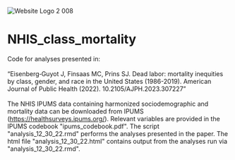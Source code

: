 ![Website Logo 2 008](https://user-images.githubusercontent.com/10872233/125971345-85ffd1ba-9e51-48bb-97f2-d6dcd8cae1cb.jpeg)
# NHIS_class_mortality
Code for analyses presented in:<br />
<br />
“Eisenberg‑Guyot J, Finsaas MC, Prins SJ. Dead labor: mortality inequities by class, gender, and race in the United States (1986-2019). American Journal of Public Health (2022). 10.2105/AJPH.2023.307227”<br />
<br />
The NHIS IPUMS data containing harmonized sociodemographic and mortality data can be downloaded from IPUMS (https://healthsurveys.ipums.org/). Relevant variables are provided in the IPUMS codebook "ipums_codebook.pdf". The script "analysis_12_30_22.rmd" performs the analyses presented in the paper. The html file "analysis_12_30_22.html" contains output from the analyses run via "analysis_12_30_22.rmd".
